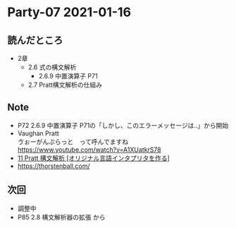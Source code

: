 # Party-07 2021-01-16
## 読んだところ
- 2章
  - 2.6 式の構文解析
    - 2.6.9 中置演算子 P71
  - 2.7 Pratt構文解析の仕組み

## Note
- P72 2.6.9 中置演算子 P71の「しかし、このエラーメッセージは..」から開始
- Vaughan Pratt<br>
ゔぉーがんぷらっと　って呼んでますね<br>
https://www.youtube.com/watch?v=A1XUatkrS78
- [11 Pratt 構文解析 [オリジナル言語インタプリタを作る]](https://webbibouroku.com/Blog/Article/interpreter-11)
- https://thorstenball.com/

## 次回
- 調整中
- P85 2.8 構文解析器の拡張 から